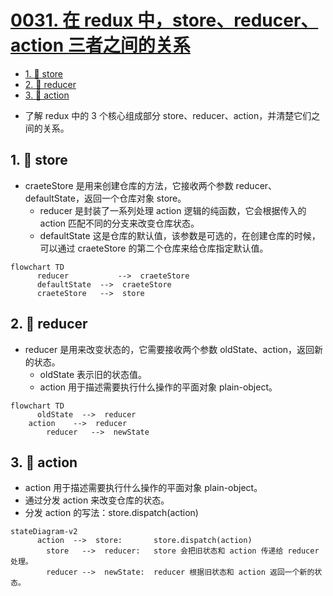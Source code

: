 # [0031. 在 redux 中，store、reducer、action 三者之间的关系](https://github.com/Tdahuyou/TNotes.react/tree/main/notes/0031.%20%E5%9C%A8%20redux%20%E4%B8%AD%EF%BC%8Cstore%E3%80%81reducer%E3%80%81action%20%E4%B8%89%E8%80%85%E4%B9%8B%E9%97%B4%E7%9A%84%E5%85%B3%E7%B3%BB)

<!-- region:toc -->

- [1. 📒 store](#1--store)
- [2. 📒 reducer](#2--reducer)
- [3. 📒 action](#3--action)

<!-- endregion:toc -->
- 了解 redux 中的 3 个核心组成部分 store、reducer、action，并清楚它们之间的关系。

## 1. 📒 store

- craeteStore 是用来创建仓库的方法，它接收两个参数 reducer、defaultState，返回一个仓库对象 store。
  - reducer 是封装了一系列处理 action 逻辑的纯函数，它会根据传入的 action 匹配不同的分支来改变仓库状态。
  - defaultState 这是仓库的默认值，该参数是可选的，在创建仓库的时候，可以通过 craeteStore 的第二个仓库来给仓库指定默认值。

```mermaid
flowchart TD
	  reducer  			-->  craeteStore
	  defaultState  -->  craeteStore
	  craeteStore  	-->  store
```

## 2. 📒 reducer

- reducer 是用来改变状态的，它需要接收两个参数 oldState、action，返回新的状态。
  - oldState 表示旧的状态值。
  - action 用于描述需要执行什么操作的平面对象 plain-object。

```mermaid
flowchart TD
	  oldState  -->  reducer
    action    -->  reducer
		reducer   -->  newState
```

## 3. 📒 action

- action 用于描述需要执行什么操作的平面对象 plain-object。
- 通过分发 action 来改变仓库的状态。
- 分发 action 的写法：store.dispatch(action)

```mermaid
stateDiagram-v2
	  action  -->  store: 		store.dispatch(action)
		store   -->  reducer: 	store 会把旧状态和 action 传递给 reducer 处理。
		reducer -->  newState: 	reducer 根据旧状态和 action 返回一个新的状态。
```
